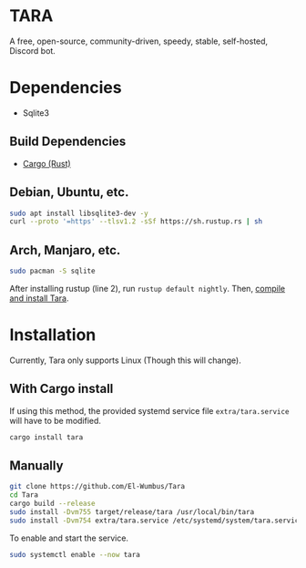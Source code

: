 # TARA

A free, open-source, community-driven, speedy, stable, self-hosted, Discord bot.

# Dependencies

- Sqlite3

## Build Dependencies

- [Cargo (Rust)](https://www.rust-lang.org/tools/install)

## Debian, Ubuntu, etc.

```bash
sudo apt install libsqlite3-dev -y
curl --proto '=https' --tlsv1.2 -sSf https://sh.rustup.rs | sh
```

## Arch, Manjaro, etc.

```bash
sudo pacman -S sqlite
```

After installing rustup (line 2), run `rustup default nightly`.
Then, [compile and install Tara](#with-cargo-install).

# Installation

Currently, Tara only supports Linux (Though this will change).

## With Cargo install

If using this method, the provided systemd service file `extra/tara.service` will have to be modified.

```bash
cargo install tara
```

## Manually

```bash
git clone https://github.com/El-Wumbus/Tara
cd Tara
cargo build --release
sudo install -Dvm755 target/release/tara /usr/local/bin/tara
sudo install -Dvm754 extra/tara.service /etc/systemd/system/tara.service
```

To enable and start the service.

```bash
sudo systemctl enable --now tara
```